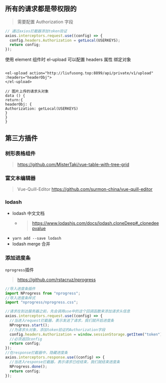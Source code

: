## 所有的请求都是带权限的

> 需要配置 Authorization 字段

```javascript
// 通过axios拦截器添加token验证
axios.interceptors.request.use((config) => {
  config.headers.Authorization = getLocal(USERKEYS);
  return config;
});
```

使用 element 组件时
el-upload 可以配置 headers 属性 绑定对象

```vue

<el-upload action="http://liufusong.top:8899/api/private/v1/upload" :headers="headerObj">
</el-upload>

// 图片上传的请求头对象
data () {
return:{
headerObj: {
Authorization: getLocal(USERKEYS)
}
}
}
```

## 第三方插件

### 树形表格组件

> https://github.com/MisterTaki/vue-table-with-tree-grid

### 富文本编辑器

> Vue-Quill-Editor
> https://github.com/surmon-china/vue-quill-editor

### lodash

- lodash 中文文档
    - > https://www.lodashjs.com/docs/lodash.cloneDeep#_clonedeepvalue
- `yarn add --save lodash`
- lodash merge 合并

### 添加进度条

`nprogress`插件

> https://github.com/rstacruz/nprogress

```javascript
//导入进度条插件
import NProgress from "nprogress";
//导入进度条样式
import "nprogress/nprogress.css";

//请求在到达服务器之前，先会调用use中的这个回调函数来添加请求头信息
axios.interceptors.request.use((config) => {
  //当进入request拦截器，表示发送了请求，我们就开启进度条
  NProgress.start();
  //为请求头对象，添加token验证的Authorization字段
  config.headers.Authorization = window.sessionStorage.getItem("token");
  //必须返回config
  return config;
});
//在response拦截器中，隐藏进度条
axios.interceptors.response.use((config) => {
  //当进入response拦截器，表示请求已经结束，我们就结束进度条
  NProgress.done();
  return config;
});
```
